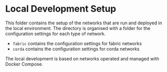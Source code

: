 <!--
 Copyright IBM Corp. All Rights Reserved.

 SPDX-License-Identifier: CC-BY-4.0
 -->
# Local Development Setup

This folder contains the setup of the networks that are run and deployed in the local environment.
The directory is organised with a folder for the configuration settings for each type of network.

- `fabric` contains the configuration settings for fabric networks
- `corda` contains the configuration settings for corda networks

The local development is based on networks operated and managed with Docker Compose.
